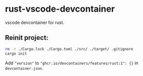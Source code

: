 # rust-vscode-devcontainer
vscode devcontainer for rust.

## Reinit project:

```sh
rm -r ./Cargo.lock ./Cargo.toml ./src/ ./target/ .gitignore
cargo init
```

Add `"version"` to `"ghcr.io/devcontainers/features/rust:1": {}` in `devcontainer.json`.
